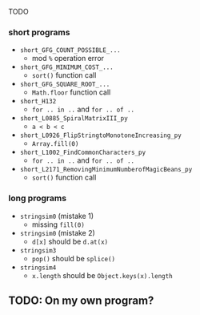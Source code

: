 TODO

### short programs

- `short_GFG_COUNT_POSSIBLE_...`
  - mod `%` operation error
- `short_GFG_MINIMUM_COST_...`
  - `sort()` function call
- `short_GFG_SQUARE_ROOT_...`
  - `Math.floor` function call
- `short_H132`
  - `for .. in ..` and `for .. of ..`
- `short_L0885_SpiralMatrixIII_py`
  - `a < b < c`
- `short_L0926_FlipStringtoMonotoneIncreasing_py`
  - `Array.fill(0)`
- `short_L1002_FindCommonCharacters_py`
  - `for .. in ..` and `for .. of ..`
- `short_L2171_RemovingMinimumNumberofMagicBeans_py`
  - `sort()` function call


### long programs

- `stringsim0` (mistake 1)
  - missing `fill(0)`
- `stringsim0` (mistake 2)
  - `d[x]` should be `d.at(x)`
- `stringsim3`
  - `pop()` should be `splice()`
- `stringsim4`
  - `x.length` should be `Object.keys(x).length`

## TODO: On my own program?